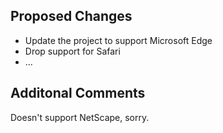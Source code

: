 <!-- Provide a general summary of the pull request changes in the title above -->
<!-- Replace the rather silly content below with your acutal pull request information -->

## Proposed Changes
  - Update the project to support Microsoft Edge
  - Drop support for Safari
  - ...

## Additonal Comments
Doesn't support NetScape, sorry.
